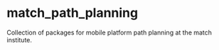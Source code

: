 # match_path_planning
Collection of packages for mobile platform path planning at the match institute.
